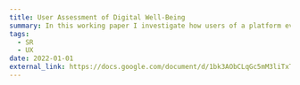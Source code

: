 ```yaml
---
title: User Assessment of Digital Well-Being
summary: In this working paper I investigate how users of a platform evaluate the introduction of a feature that is supposed to increase digital well-being. Click on the photo to access the paper.  <br><br><i><small>Photo by <a href="https://pixabay.com/users/firmbee-663163/?utm_source=link-attribution&amp;utm_medium=referral&amp;utm_campaign=image&amp;utm_content=620822">Firmbee</a> on <a href="https://pixabay.com//?utm_source=link-attribution&amp;utm_medium=referral&amp;utm_campaign=image&amp;utm_content=620822">Pixabay</a></i></small>
tags:
  - SR
  - UX
date: 2022-01-01
external_link: https://docs.google.com/document/d/1bk3AObCLqGc5mM3liTxTNh1BA1Vh777b-S-69ly6Lhg/edit?usp=sharing
---
```

